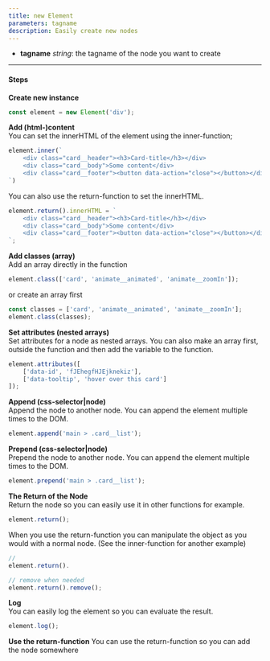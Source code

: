 ```yaml
---
title: new Element
parameters: tagname
description: Easily create new nodes
---
```


- **tagname** *string*: the tagname of the node you want to create

---

#### Steps
**Create new instance**

```js
const element = new Element('div');
```

**Add (html-)content**<br>
You can set the innerHTML of the element using the inner-function;

```js
element.inner(`
    <div class="card__header"><h3>Card-title</h3></div>
    <div class="card__body">Some content</div>
    <div class="card__footer"><button data-action="close"></button></div>
`)
```

You can also use the return-function to set the innerHTML.

```js
element.return().innerHTML = `
    <div class="card__header"><h3>Card-title</h3></div>
    <div class="card__body">Some content</div>
    <div class="card__footer"><button data-action="close"></button></div>
`;
```

**Add classes (array)**<br>
Add an array directly in the function

```js
element.class(['card', 'animate__animated', 'animate__zoomIn']);
```

or create an array first

```js
const classes = ['card', 'animate__animated', 'animate__zoomIn'];
element.class(classes);
```

**Set attributes (nested arrays)**<br>
Set attributes for a node as nested arrays. You can also make an array first, outside the function and then add the variable to the function.

```js
element.attributes([
    ['data-id', 'fJEhegfHJEjknekiz'],
    ['data-tooltip', 'hover over this card']
]);
```

**Append (css-selector|node)**<br>
Append the node to another node. You can append the element multiple times to the DOM.
```js
element.append('main > .card__list');
```

**Prepend (css-selector|node)**<br>
Prepend the node to another node. You can append the element multiple times to the DOM.
```js
element.prepend('main > .card__list');
```

**The Return of the Node**<br>
Return the node so you can easily use it in other functions for example.

```js
element.return();
```

When you use the return-function you can manipulate the object as you would with a normal node.
(See the inner-function for another example)

```js
//
element.return().

// remove when needed
element.return().remove();
```

**Log**<br>
You can easily log the element so you can evaluate the result.
```js
element.log();
```

**Use the return-function**
You can use the return-function so you can add the node somewhere 